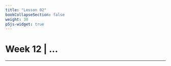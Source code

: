 ```yaml
---
title: "Lesson 02"
bookCollapseSection: false
weight: 30
p5js-widget: true
---
```


# Week 12 | ...

---
